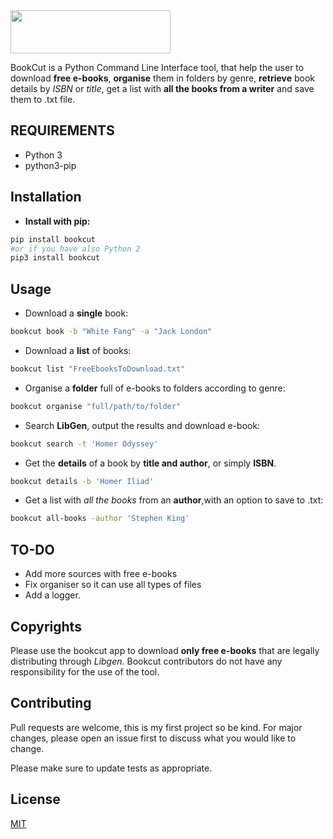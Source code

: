 
<img src="https://i.imgur.com/ZUX2ehE.png" width="256" height="69">

BookCut is a Python Command Line Interface tool, that help the user to download **free e-books**,
**organise** them in folders by genre, **retrieve** book details by *ISBN* or *title*,
get a list with **all the books from a writer** and save them to .txt file.


## REQUIREMENTS

* Python 3
* python3-pip


## Installation

* **Install with pip:**

```bash
pip install bookcut
#or if you have also Python 2
pip3 install bookcut
```


## Usage

* Download a **single** book:
```bash
bookcut book -b "White Fang" -a "Jack London"
```

* Download a **list** of books:
```bash
bookcut list "FreeEbooksToDownload.txt"
```

* Organise a **folder** full of e-books to folders according to genre:
```bash
bookcut organise "full/path/to/folder"
```

* Search **LibGen**, output the results and download e-book:
```bash
bookcut search -t 'Homer Odyssey'
```

* Get the **details** of a book by **title and author**, or simply **ISBN**.
```bash
bookcut details -b 'Homer Iliad'
```

* Get a list with *all the books* from an **author**,with an option to save to .txt:
```bash
bookcut all-books -author 'Stephen King'
```

## TO-DO
* Add more sources with free e-books
* Fix organiser so it can use all types of files
* Add a logger.

## Copyrights
Please use the bookcut app to download **only free e-books** that are legally distributing through *Libgen.*
Bookcut contributors do not have any responsibility for the use of the tool.
## Contributing
Pull requests are welcome, this is my first project so be kind.
For major changes, please open an issue first to discuss what you would like to change.

Please make sure to update tests as appropriate.

## License
[MIT](https://choosealicense.com/licenses/mit/)
